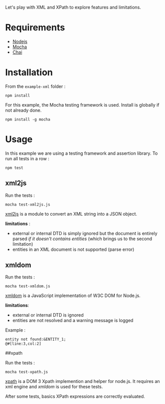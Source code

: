 Let's play with XML and XPath to explore features and limitations.

# Requirements

- [Nodejs](https://nodejs.org/en/)
- [Mocha](https://github.com/mochajs/mocha)
- [Chai](http://chaijs.com/)

# Installation
From the `example-xml` folder :

    npm install

For this example, the Mocha testing framework is used. Install is globally if not already done.

	npm install -g mocha 
	 
# Usage

In this example we are using a testing framework and assertion library. To run all tests in a row :

	npm test


## xml2js

Run the tests : 

	mocha test-xml2js.js
	
[xml2js](https://github.com/Leonidas-from-XIV/node-xml2js) is a module to convert an XML string into a JSON object.

**limitations** : 
- external or internal DTD is simply ignored but the document is entirely parsed *if it doesn't contains entities* (which brings us to the second limitation)
- entities in an XML document is not supported (parse error)

## xmldom

Run the tests :

	mocha test-xmldom.js
	
[xmldom](https://github.com/jindw/xmldom) is a  JavaScript implementation of W3C DOM for Node.js.

**limitations**:
- external or internal DTD is ignored
- entities are not resolved and a warning message is logged

Example : 

	entity not found:&ENTITY_1;
	@#[line:3,col:2]

##xpath

Run the tests :
 
	mocha test-xpath.js
		
[xpath](https://github.com/goto100/xpath) is a DOM 3 Xpath implemention and helper for node.js. It requires an xml engine and *xmldom* is used for these tests.

After some tests, basics XPath expressions are correctly evaluated.
